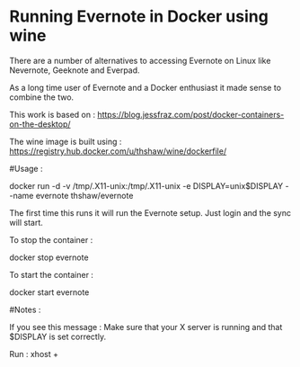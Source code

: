 Running Evernote in Docker using wine
====

There are a number of alternatives to accessing Evernote on Linux like Nevernote, Geeknote and Everpad.

As a long time user of Evernote and a Docker enthusiast it made sense to combine the two.  

This work is based on : https://blog.jessfraz.com/post/docker-containers-on-the-desktop/

The wine image is built using : https://registry.hub.docker.com/u/thshaw/wine/dockerfile/

#Usage :

docker run -d -v /tmp/.X11-unix:/tmp/.X11-unix -e DISPLAY=unix$DISPLAY --name evernote thshaw/evernote

The first time this runs it will run the Evernote setup.  Just login and the sync will start.

To stop the container :

docker stop evernote

To start the container :

docker start evernote

#Notes :

If you see this message : 
Make sure that your X server is running and that $DISPLAY is set correctly.

Run : xhost +


